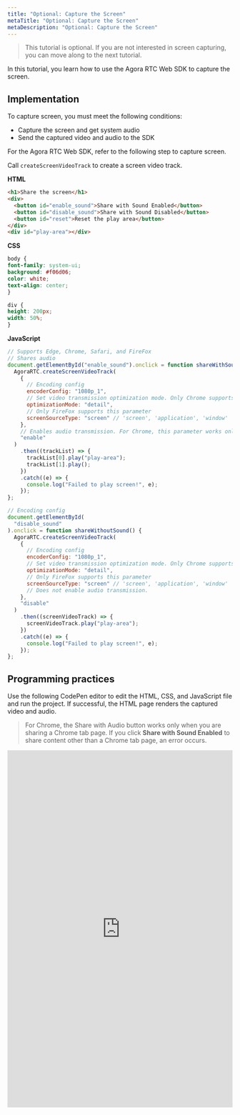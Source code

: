 ```yaml
---
title: "Optional: Capture the Screen"
metaTitle: "Optional: Capture the Screen"
metaDescription: "Optional: Capture the Screen"
---
```


> This tutorial is optional. If you are not interested in screen capturing, you can move along to the next tutorial.

In this tutorial, you learn how to use the Agora RTC Web SDK to capture the screen.

## Implementation

To capture screen, you must meet the following conditions:

- Capture the screen and get system audio
- Send the captured video and audio to the SDK

For the Agora RTC Web SDK, refer to the following step to capture screen.

Call `createScreenVideoTrack` to create a screen video track.

**HTML**

```html
<h1>Share the screen</h1>
<div>
  <button id="enable_sound">Share with Sound Enabled</button>
  <button id="disable_sound">Share with Sound Disabled</button>
  <button id="reset">Reset the play area</button>
</div>
<div id="play-area"></div>
```

**CSS**

```css
body {
font-family: system-ui;
background: #f06d06;
color: white;
text-align: center;
}

div {
height: 200px;
width: 50%;
}
```

**JavaScript**

```javascript
// Supports Edge, Chrome, Safari, and FireFox
// Shares audio
document.getElementById("enable_sound").onclick = function shareWithSound() {
  AgoraRTC.createScreenVideoTrack(
    {
      // Encoding config
      encoderConfig: "1080p_1",
      // Set video transmission optimization mode. Only Chrome supports this parameter.
      optimizationMode: "detail",
      // Only FireFox supports this parameter
      screenSourceType: "screen" // 'screen', 'application', 'window'
    },
    // Enables audio transmission. For Chrome, this parameter works only when sharing a Chrome tab page.
    "enable"
  )
    .then((trackList) => {
      trackList[0].play("play-area");
      trackList[1].play();
    })
    .catch((e) => {
      console.log("Failed to play screen!", e);
    });
};

// Encoding config
document.getElementById(
  "disable_sound"
).onclick = function shareWithoutSound() {
  AgoraRTC.createScreenVideoTrack(
    {
      // Encoding config
      encoderConfig: "1080p_1",
      // Set video transmission optimization mode. Only Chrome supports this parameter.
      optimizationMode: "detail",
      // Only FireFox supports this parameter
      screenSourceType: "screen" // 'screen', 'application', 'window'
      // Does not enable audio transmission.
    },
    "disable"
  )
    .then((screenVideoTrack) => {
      screenVideoTrack.play("play-area");
    })
    .catch((e) => {
      console.log("Failed to play screen!", e);
    });
};
```

## Programming practices

Use the following CodePen editor to edit the HTML, CSS, and JavaScript file and run the project. If successful, the HTML page renders the captured video and audio.

> For Chrome, the Share with Audio button works only when you are sharing a Chrome tab page. If you click **Share with Sound Enabled** to share content other than a Chrome tab page, an error occurs.

<iframe height="800" style="width: 100%;" scrolling="no" title="Extension: Screen sharing" src="https://codepen.io/yamasite/embed/preview/XWZNWPZ?default-tab=html%2Cresult&editable=true" frameborder="no" loading="lazy" allowtransparency="true" allowfullscreen="true" allow="microphone; display-capture">
  See the Pen <a href="https://codepen.io/yamasite/pen/XWZNWPZ">
  Extension: Screen sharing</a> by Lutkin Wang (<a href="https://codepen.io/yamasite">@yamasite</a>)
  on <a href="https://codepen.io">CodePen</a>.
</iframe>
